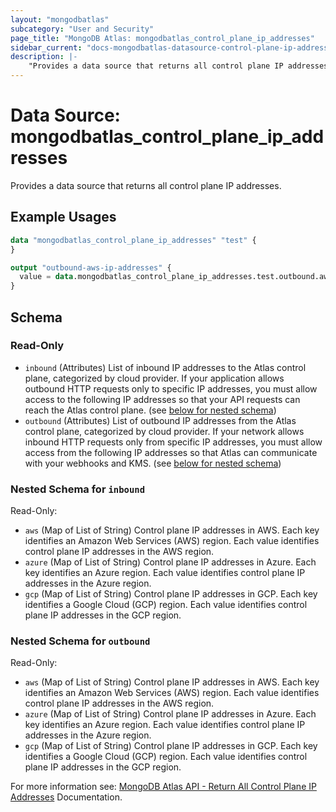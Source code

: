 ```yaml
---
layout: "mongodbatlas"
subcategory: "User and Security"
page_title: "MongoDB Atlas: mongodbatlas_control_plane_ip_addresses"
sidebar_current: "docs-mongodbatlas-datasource-control-plane-ip-addresses"
description: |-
    "Provides a data source that returns all control plane IP addresses"
---
```


# Data Source: mongodbatlas_control_plane_ip_addresses


Provides a data source that returns all control plane IP addresses.

## Example Usages
```terraform
data "mongodbatlas_control_plane_ip_addresses" "test" {
}

output "outbound-aws-ip-addresses" {
  value = data.mongodbatlas_control_plane_ip_addresses.test.outbound.aws
}
```

<!-- schema generated by tfplugindocs -->
## Schema

### Read-Only

- `inbound` (Attributes) List of inbound IP addresses to the Atlas control plane, categorized by cloud provider. If your application allows outbound HTTP requests only to specific IP addresses, you must allow access to the following IP addresses so that your API requests can reach the Atlas control plane. (see [below for nested schema](#nestedatt--inbound))
- `outbound` (Attributes) List of outbound IP addresses from the Atlas control plane, categorized by cloud provider. If your network allows inbound HTTP requests only from specific IP addresses, you must allow access from the following IP addresses so that Atlas can communicate with your webhooks and KMS. (see [below for nested schema](#nestedatt--outbound))

<a id="nestedatt--inbound"></a>
### Nested Schema for `inbound`

Read-Only:

- `aws` (Map of List of String) Control plane IP addresses in AWS. Each key identifies an Amazon Web Services (AWS) region. Each value identifies control plane IP addresses in the AWS region.
- `azure` (Map of List of String) Control plane IP addresses in Azure. Each key identifies an Azure region. Each value identifies control plane IP addresses in the Azure region.
- `gcp` (Map of List of String) Control plane IP addresses in GCP. Each key identifies a Google Cloud (GCP) region. Each value identifies control plane IP addresses in the GCP region.


<a id="nestedatt--outbound"></a>
### Nested Schema for `outbound`

Read-Only:

- `aws` (Map of List of String) Control plane IP addresses in AWS. Each key identifies an Amazon Web Services (AWS) region. Each value identifies control plane IP addresses in the AWS region.
- `azure` (Map of List of String) Control plane IP addresses in Azure. Each key identifies an Azure region. Each value identifies control plane IP addresses in the Azure region.
- `gcp` (Map of List of String) Control plane IP addresses in GCP. Each key identifies a Google Cloud (GCP) region. Each value identifies control plane IP addresses in the GCP region.

For more information see: [MongoDB Atlas API - Return All Control Plane IP Addresses](https://www.mongodb.com/docs/atlas/reference/api-resources-spec/v2/#tag/Root/operation/returnAllControlPlaneIPAddresses) Documentation.
